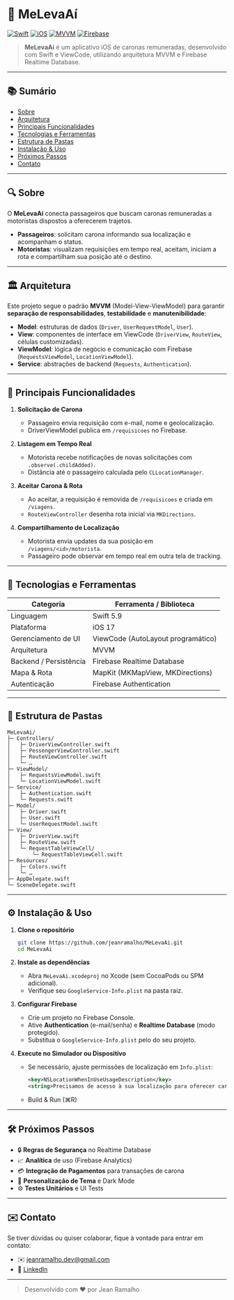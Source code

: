 # 🚗 MeLevaAí

[![Swift](https://img.shields.io/badge/Swift-5.9-orange.svg)](https://swift.org) [![iOS](https://img.shields.io/badge/iOS-17-blue.svg)](https://developer.apple.com/ios) [![MVVM](https://img.shields.io/badge/Architecture-MVVM-purple.svg)](#architecture) [![Firebase](https://img.shields.io/badge/Firebase-Realtime%20DB-yellow.svg)](https://firebase.google.com)

> **MeLevaAí** é um aplicativo iOS de caronas remuneradas, desenvolvido com Swift e ViewCode, utilizando arquitetura MVVM e Firebase Realtime Database.  

---

## 📚 Sumário

- [Sobre](#sobre)  
- [Arquitetura](#arquitetura)  
- [Principais Funcionalidades](#principais-funcionalidades)  
- [Tecnologias e Ferramentas](#tecnologias-e-ferramentas)  
- [Estrutura de Pastas](#estrutura-de-pastas)  
- [Instalação & Uso](#instalação--uso)  
- [Próximos Passos](#próximos-passos)  
- [Contato](#contato)  

---

## 🔍 Sobre

O **MeLevaAí** conecta passageiros que buscam caronas remuneradas a motoristas dispostos a oferecerem trajetos.  
- **Passageiros**: solicitam carona informando sua localização e acompanham o status.  
- **Motoristas**: visualizam requisições em tempo real, aceitam, iniciam a rota e compartilham sua posição até o destino.

---

## 🏛️ Arquitetura

Este projeto segue o padrão **MVVM** (Model-View-ViewModel) para garantir **separação de responsabilidades**, **testabilidade** e **manutenibilidade**:
- **Model**: estruturas de dados (`Driver`, `UserRequestModel`, `User`).  
- **View**: componentes de interface em ViewCode (`DriverView`, `RouteView`, células customizadas).  
- **ViewModel**: lógica de negócio e comunicação com Firebase (`RequestsViewModel`, `LocationViewModel`).  
- **Service**: abstrações de backend (`Requests`, `Authentication`).

---

## 🚀 Principais Funcionalidades

1. **Solicitação de Carona**  
   - Passageiro envia requisição com e-mail, nome e geolocalização.  
   - DriverViewModel publica em `/requisicoes` no Firebase.  

2. **Listagem em Tempo Real**  
   - Motorista recebe notificações de novas solicitações com `.observe(.childAdded)`.  
   - Distância até o passageiro calculada pelo `CLLocationManager`.

3. **Aceitar Carona & Rota**  
   - Ao aceitar, a requisição é removida de `/requisicoes` e criada em `/viagens`.  
   - `RouteViewController` desenha rota inicial via `MKDirections`.  

4. **Compartilhamento de Localização**  
   - Motorista envia updates da sua posição em `/viagens/<id>/motorista`.  
   - Passageiro pode observar em tempo real em outra tela de tracking.

---

## 🧰 Tecnologias e Ferramentas

| Categoria             | Ferramenta / Biblioteca                  |
|-----------------------|------------------------------------------|
| Linguagem             | Swift 5.9                                |
| Plataforma            | iOS 17                                   |
| Gerenciamento de UI   | ViewCode (AutoLayout programático)      |
| Arquitetura           | MVVM                                     |
| Backend / Persistência| Firebase Realtime Database               |
| Mapa & Rota           | MapKit (MKMapView, MKDirections)         |
| Autenticação          | Firebase Authentication                  |

---

## 📁 Estrutura de Pastas

```
MeLevaAi/
├─ Controllers/
│   ├─ DriverViewController.swift
│   ├─ PessengerViewController.swift
│   ├─ RouteViewController.swift
│   └─ …
├─ ViewModel/
│   ├─ RequestsViewModel.swift
│   └─ LocationViewModel.swift  
├─ Service/
│   ├─ Authentication.swift
│   └─ Requests.swift  
├─ Model/
│   ├─ Driver.swift
│   ├─ User.swift
│   └─ UserRequestModel.swift  
├─ View/
│   ├─ DriverView.swift
│   ├─ RouteView.swift
│   └─ RequestTableViewCell/
│       └─ RequestTableViewCell.swift  
├─ Resources/
│   ├─ Colors.swift
│   └─ …  
├─ AppDelegate.swift
└─ SceneDelegate.swift
```

---

## ⚙️ Instalação & Uso

1. **Clone o repositório**  
   ```bash
   git clone https://github.com/jeanramalho/MeLevaAi.git
   cd MeLevaAi
   ```

2. **Instale as dependências**  
   - Abra `MeLevaAi.xcodeproj` no Xcode (sem CocoaPods ou SPM adicional).  
   - Verifique seu `GoogleService-Info.plist` na pasta raiz.  

3. **Configurar Firebase**  
   - Crie um projeto no Firebase Console.  
   - Ative **Authentication** (e-mail/senha) e **Realtime Database** (modo protegido).  
   - Substitua o `GoogleService-Info.plist` pelo do seu projeto.  

4. **Execute no Simulador ou Dispositivo**  
   - Se necessário, ajuste permissões de localização em `Info.plist`:  
     ```xml
     <key>NSLocationWhenInUseUsageDescription</key>
     <string>Precisamos de acesso à sua localização para oferecer caronas.</string>
     ```
   - Build & Run (⌘R)

---

## 🛠️ Próximos Passos

- 🔒 **Regras de Segurança** no Realtime Database  
- 📈 **Analítica** de uso (Firebase Analytics)  
- 💳 **Integração de Pagamentos** para transações de carona  
- 🎨 **Personalização de Tema** e Dark Mode  
- ⚙️ **Testes Unitários** e UI Tests

---

## ✉️ Contato

Se tiver dúvidas ou quiser colaborar, fique à vontade para entrar em contato:

- ✉️ jeanramalho.dev@gmail.com  
- 🔗 [LinkedIn](https://www.linkedin.com/in/jean-ramalho/)  

---

> Desenvolvido com ❤ por Jean Ramalho  
